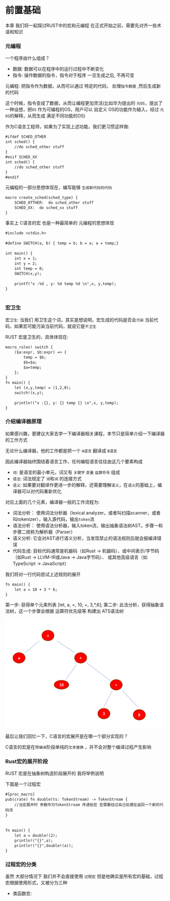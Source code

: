 # 前置基础

本章 我们将一起探讨RUST中的宏和元编程  在正式开始之前，需要先对齐一些术语和知识



### 元编程

一个程序由什么组成？  

 - 数据: 数据可以在程序中的运行过程中不断变化
 - 指令: 操作数据的指令，指令对于程序 一旦生成之后, 不再可变


元编程: 把指令作为数据，从而可以通过 特定的代码， 处理`指令数据` ,然后生成新的代码

这个时候，指令变成了数据，从而让编程更加灵活(比如华为提出的 `元OS`，提出了一种设想，把`OS` 作为可编程的OS，用户可以
自定义 OS的功能作为输入，经过 `元OS`的解释，从而生成 满足不同功能的OS)

作为C语言工程师，如果为了实现上述功能，我们更习惯这样做: 

```
#ifdef SCHED_OTHER 
int sched() {
	//do sched_other stuff
}
#esif SCHED_XX 
int sched() {
	//do sched_other stuff
}
#endif
```

元编程的一部分思想体现在，编写能够 `生成新代码的代码`

```
macro create_sched(sched_type) {
	SCHED_OTTHER:  do sched_other stuff
	SCHED_XX:  do sched_xx stuff
} 
```

事实上 C语言的宏 也是一种最简单的 元编程的思想体现 

```
#include <stdio.h> 

#define SWITCH(a, b) { temp = b; b = a; a = temp;}

int main() {
	int x = 1;
	int y = 2;
	int temp = 0;
	SWITCH(x,y);

	printf("x :%d , y: %d temp %d \n",x, y,temp);
}


```

### 宏卫生

宏`卫生`: 当我们 用卫生这个词，其实是想说明，宏生成的代码是否会`污染` 当前代码，如果宏可能污染当前代码，就说它是`不卫生`

RUST 宏是卫生的，具体体现在: 

```
macro_rules! switch {
	($a:expr, $b:expr) => {
		temp = $b;
		$b=$a;
		$a=temp;
	};
}
fn main() {
	let (x,y,temp) = (1,2,0);
	switch!(x,y);

	println!("x :{}, y: {} temp {} \n",x, y,temp);
}
```

### 介绍编译器原理

如果感兴趣，更建议大家去学一下编译器相关课程，本节只是简单介绍一下编译器的工作方式 

无论什么编译器，他的工作都是把一个 `A语言` 翻译成 `B语言`

因此编译器始终围绕着语言工作，任何编程语言往往由这几个要素构成 

 - `词`: 是语言的最小单元，词又有 `关键字` `变量` `运算符号` 组成
 - `语法`: 词法规定了 `词`和`词` 的连接方式
 - `语义`: 如果要对翻译作更进一步的解释，还需要理解`语义`，在`语义`的基础上，编译器可以对代码重新优化
 
对应上面的几个元素，编译器一般的工作流程为: 

 - 词法分析： 使用词法分析器（lexical analyzer，或者叫扫描scanner，或者叫tokenizer），输入源代码，输出`token`流
 - 语法分析： 使用语法分析器，输入token流，输出抽象语法树AST。步骤一和步骤二统称为解析器（Parser）
 - 语义分析:  它会对AST进行语义分析，当发现禁止的语法规则后就会报编译错误
 - 代码生成:  目标代码通常是机器码（如Rust -> 机器码）、或中间表示/字节码（如Rust -> LLVM-IR或Java -> Java字节码）、
              或其他高级语言（如TypeScript -> JavaScript）


我们将对一行代码尝试上述规则的展开

```
fn main() {
	let a = 10 + 3 * 6;
}

```

第一步: 获得单个元素列表 [let, a, =, 10, +, 3,*,6];
第二步: 此法分析，获得抽象语法树，这一个步骤会根据 运算符优先级等 构建出 ATS语法树 

![Screenshot](image/1.png)


最后让我们回忆一下，C语言的宏展开是在哪一个部分实现的？  

C语言的宏是在`预编译`阶段单纯的`文本替换` ，并不会对整个编译过程产生影响



### Rust宏的展开阶段

RUST 宏是在抽象树构造阶段展开的 我将举例说明 

下面是一个过程宏
```
#[proc_macro]
pub(crate) fn double(ts: TokenStream) -> TokenStream {
	//当宏展开时 参数作为TokenStream 传递给宏 宏需要经过自己处理在返回一个新的代码流
}


fn main() {
	let a = double!(2);
	println!("{}",a);
	println!("{}",double!(a));
}
```


### 过程宏的分类
虽然 大部分情况下 我们并不会直接使用 `过程宏` 但是他确实是所有宏的基础，过程宏根据使用形式，又被分为三种

 - 类函数宏: 







